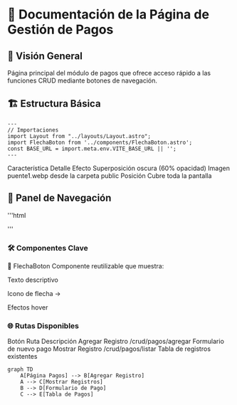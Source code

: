# 📄 Documentación de la Página de Gestión de Pagos

## 🌟 Visión General
Página principal del módulo de pagos que ofrece acceso rápido a las funciones CRUD mediante botones de navegación.

## 🏗 Estructura Básica

```astro
---
// Importaciones
import Layout from "../layouts/Layout.astro";
import FlechaBoton from '../components/FlechaBoton.astro';
const BASE_URL = import.meta.env.VITE_BASE_URL || '';
---
```

Característica	Detalle
Efecto	Superposición oscura (60% opacidad)
Imagen	puente1.webp desde la carpeta public
Posición	Cubre toda la pantalla


## 🧭 Panel de Navegación
'''html
<div class="w-1/2 flex flex-col items-center space-y-6">
  <FlechaBoton texto="Agregar Registro" href="${BASE_URL}/crud/pagos/agregar"/>
  <FlechaBoton texto="Mostrar Registro" href="${BASE_URL}/crud/pagos/listar"/> 
</div>
'''

### 🛠 Componentes Clave
🎯 FlechaBoton
Componente reutilizable que muestra:

Texto descriptivo

Icono de flecha →

Efectos hover

### 🌐 Rutas Disponibles
Botón	Ruta	Descripción
Agregar Registro	/crud/pagos/agregar	Formulario de nuevo pago
Mostrar Registro	/crud/pagos/listar	Tabla de registros existentes

```mermaid
graph TD
    A[Página Pagos] --> B[Agregar Registro]
    A --> C[Mostrar Registros]
    B --> D[Formulario de Pago]
    C --> E[Tabla de Pagos]
```




